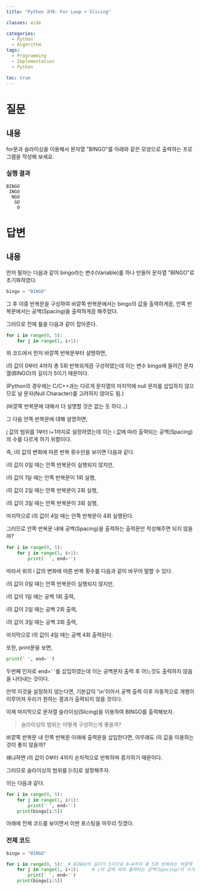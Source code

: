 ```yaml
---
title: "Python 과제: For Loop + Slicing"

classes: wide

categories:
  - Python
  - Algorithm
tags:
  - Programming
  - Implementation
  - Python

toc: true
---
```


# 질문

## 내용

for문과 슬라이싱을 이용해서 문자열 "BINGO"를 아래와 같은 모양으로 출력하는 프로그램을 작성해 보세요.

### 실행 결과

```shell
BINGO
 INGO
  NGO
   GO
    O
```

# 답변

## 내용

먼저 필자는 다음과 같이 bingo라는 변수(Variable)를 하나 만들어 문자열 "BINGO"로 초기화하였다.

```python
bingo = "BINGO"
```

그 후 이중 반복문을 구성하여 바깥쪽 반복문에서는 bingo의 값을 출력하게끔, 안쪽 반복문에서는 공백(Spacing)을 출력하게끔 해주었다.

그러므로 전체 틀을 다음과 같이 잡아준다.

```python
for i in range(0, 5):       
    for j in range(1, i+1):   
```

위 코드에서 먼저 바깥쪽 반복문부터 설명하면,

i의 값이 0부터 4까지 총 5회 반복되게끔 구성하였는데 이는 변수 bingo에 들어간 문자열(BINGO)의 길이가 5이기 때문이다.

(Python의 경우에는 C/C++과는 다르게 문자열의 마지막에 null 문자를 삽입하지 않으므로 널 문자(Null Character)를 고려하지 않아도 됨.)

(바깥쪽 반복문에 대해서 더 설명할 것은 없는 듯 하다...)

그 다음 안쪽 반복문에 대해 설명하면,

j 값의 범위를 1부터 i+1까지로 설정하였는데 이는 i 값에 따라 출력되는 공백(Spacing)의 수를 다르게 하기 위함이다.

즉, i의 값의 변화에 따른 반복 횟수만을 보이면 다음과 같다.

i의 값이 0일 때는 안쪽 반복문이 실행되지 않지만,

i의 값이 1일 때는 안쪽 반복문이 1회 실행,

i의 값이 2일 때는 안쪽 반복문이 2회 실행,

i의 값이 3일 때는 안쪽 반복문이 3회 실행,

마지막으로 i의 값이 4일 때는 안쪽 반복문이 4회 실행된다.


그러므로 안쪽 반복문 내에 공백(Spacing)을 출력하는 출력문만 작성해주면 되지 않을까?

```python
for i in range(0, 5):       
    for j in range(1, i+1):
        print(' ', end='')
```

따라서 위의 i 값의 변화에 따른 반복 횟수를 다음과 같이 바꾸어 말할 수 있다.

i의 값이 0일 때는 안쪽 반복문이 실행되지 않지만,

i의 값이 1일 때는 공백 1회 출력,

i의 값이 2일 때는 공백 2회 출력,

i의 값이 3일 때는 공백 3회 출력,

마지막으로 i의 값이 4일 때는 공백 4회 출력된다.


또한, print문을 보면,

```python
print(' ', end='')
```

두번째 인자로 end=' '를 삽입하였는데 이는 공백문자 출력 후 어느것도 출력하지 않음을 나타내는 것이다.

만약 이것을 설정하지 않는다면, 기본값이 '\n'이어서 공백 출력 이후 자동적으로 개행이 이루어져 우리가 원하는 결과가 출력되지 않을 것이다.

이제 마지막으로 문자열 슬라이싱(Slicing)을 이용하여 BINGO를 출력해보자.

> 슬라이싱의 범위는 어떻게 구성하는게 좋을까?

바깥쪽 반복문 내 안쪽 반복문 아래에 출력문을 삽입한다면, 아무래도 i의 값을 이용하는 것이 좋지 않을까?

왜냐하면 i의 값이 0부터 4까지 순차적으로 반복하며 증가하기 때문이다.

그러므로 슬라이싱의 범위를 [i:5]로 설정해주자.

이는 다음과 같다.

```python
for i in range(0, 5):       
    for j in range(1, i+1):
        print(' ', end='')
    print(bingo[i:5])
```

아래에 전체 코드를 보이면서 이번 포스팅을 마무리 짓겠다.


### 전체 코드

```python
bingo = "BINGO"

for i in range(0, 5):  # BINGO의 길이가 5이므로 0~4까지 총 5회 반복하는 바깥쪽 반복문     
    for j in range(1, i+1):     # i의 값에 따라 출력되는 공백(Spacing)의 수가 달라지는 안쪽 반복문
        print(' ', end='')
    print(bingo[i:5])
```